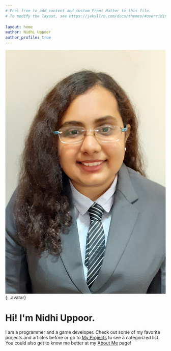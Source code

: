 ```yaml
---
# Feel free to add content and custom Front Matter to this file.
# To modify the layout, see https://jekyllrb.com/docs/themes/#overriding-theme-defaults

layout: home
author: Nidhi Uppoor
author_profile: true
---
```

![nidhi uppoor](/assets/images/nidhi.png){: .avatar}
# Hi! I'm Nidhi Uppoor. 
I am a programmer and a game developer. Check out some of my favorite projects and articles before or go to [My Projects](/projects) to see a categorized list. You could also get to know me better at my [About Me](/about) page!